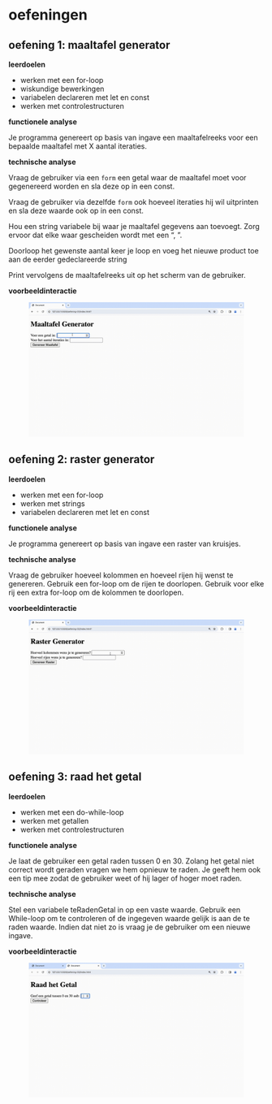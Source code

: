 # oefeningen

## oefening 1: maaltafel generator

**leerdoelen**

* werken met een for-loop
* wiskundige bewerkingen
* variabelen declareren met let en const
* werken met controlestructuren

**functionele analyse**

Je programma genereert op basis van ingave een maaltafelreeks voor een bepaalde maaltafel met X aantal iteraties.

**technische analyse**

Vraag de gebruiker via een `form` een getal waar de maaltafel moet voor gegenereerd worden en sla deze op in een const.

Vraag de gebruiker via dezelfde `form` ook hoeveel iteraties hij wil uitprinten en sla deze waarde ook op in een const.

Hou een string variabele bij waar je maaltafel gegevens aan toevoegt. Zorg ervoor dat elke waar gescheiden wordt met een “, ”.

Doorloop het gewenste aantal keer je loop en voeg het nieuwe product toe aan de eerder gedeclareerde string

Print vervolgens de maaltafelreeks uit op het scherm van de gebruiker.

**voorbeeldinteractie**

<figure><img src="../../.gitbook/assets/js-6-oef1.gif" alt=""><figcaption></figcaption></figure>

## oefening 2: raster generator

**leerdoelen**

* werken met een for-loop
* werken met strings
* variabelen declareren met let en const

**functionele analyse**

Je programma genereert op basis van ingave een raster van kruisjes.

**technische analyse**

Vraag de gebruiker hoeveel kolommen en hoeveel rijen hij wenst te genereren. Gebruik een for-loop om de rijen te doorlopen. Gebruik voor elke rij een extra for-loop om de kolommen te doorlopen.

**voorbeeldinteractie**

<figure><img src="../../.gitbook/assets/js-6-oef2.gif" alt=""><figcaption></figcaption></figure>

## oefening 3: raad het getal

**leerdoelen**

* werken met een do-while-loop
* werken met getallen
* werken met controlestructuren

**functionele analyse**

Je laat de gebruiker een getal raden tussen 0 en 30. Zolang het getal niet correct wordt geraden vragen we hem opnieuw te raden. Je geeft hem ook een tip mee zodat de gebruiker weet of hij lager of hoger moet raden.

**technische analyse**

Stel een variabele teRadenGetal in op een vaste waarde. Gebruik een While-loop om te controleren of de ingegeven waarde gelijk is aan de te raden waarde. Indien dat niet zo is vraag je de gebruiker om een nieuwe ingave.

**voorbeeldinteractie**

<figure><img src="../../.gitbook/assets/js-6-oef3.gif" alt=""><figcaption></figcaption></figure>
